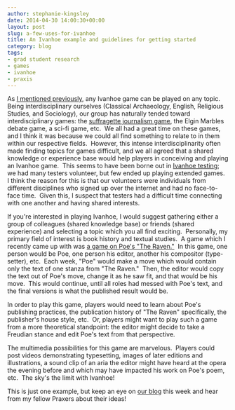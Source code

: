 ```yaml
---
author: stephanie-kingsley
date: 2014-04-30 14:00:30+00:00
layout: post
slug: a-few-uses-for-ivanhoe
title: An Ivanhoe example and guidelines for getting started
category: blog
tags:
- grad student research
- games
- ivanhoe
- praxis
---
```


As [I mentioned previously](https://scholarslab.org/announcements/connect-create-inspire-the-ivanhoe-game-returns-2/), any Ivanhoe game can be played on any topic.  Being interdisciplinary ourselves (Classical Archaeology, English, Religious Studies, and Sociology), our group has naturally tended toward interdisciplinary games: the [suffragette journalism game](https://scholarslab.org/grad-student-research/a-review-of-the-suffragette-game/), the Elgin Marbles debate game, a sci-fi game, etc.  We all had a great time on these games, and I think it was because we could all find something to relate to in them within our respective fields.  However, this intense interdisciplinarity often made finding topics for games difficult, and we all agreed that a shared knowledge or experience base would help players in conceiving and playing an Ivanhoe game.  This seems to have been borne out in [Ivanhoe testing](https://scholarslab.org/announcements/announcing-the-ivanhoe-information-website-and-beginning-of-testing/); we had many testers volunteer, but few ended up playing extended games.  I think the reason for this is that our volunteers were individuals from different disciplines who signed up over the internet and had no face-to-face time.  Given this, I suspect that testers had a difficult time connecting with one another and having shared interests.

If you're interested in playing Ivanhoe, I would suggest gathering either a group of colleagues (shared knowledge base) or friends (shared experience) and selecting a topic which you all find exciting.  Personally, my primary field of interest is book history and textual studies.  A game which I recently came up with was [a game on Poe's "The Raven."](http://ivanhoe-testing.herokuapp.com/?ivanhoe_game=the-publication-of-poes-the-raven)  In this game, one person would be Poe, one person his editor, another his compositor (type-setter), etc.  Each week, "Poe" would make a move which would contain only the text of one stanza from "The Raven."  Then, the editor would copy the text out of Poe's move, change it as he saw fit, and that would be his move.  This would continue, until all roles had messed with Poe's text, and the final versions is what the published result would be.

In order to play this game, players would need to learn about Poe's publishing practices, the publication history of "The Raven" specifically, the publisher's house style, etc.  Or, players might want to play such a game from a more theoretical standpoint: the editor might decide to take a Freudian stance and edit Poe's text from that perspective.

The multimedia possibilities for this game are marvelous.  Players could post videos demonstrating typesetting, images of later editions and illustrations, a sound clip of an aria the editor might have heard at the opera the evening before and which may have impacted his work on Poe's poem, etc.  The sky's the limit with Ivanhoe!

This is just one example, but keep an eye on [our blog](http://praxis.scholarslab.org/) this week and hear from my fellow Praxers about their ideas!
